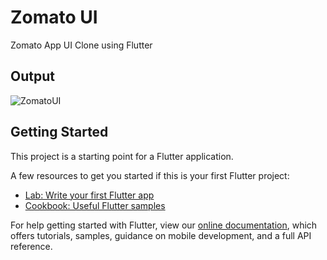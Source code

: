 # Zomato UI

Zomato App UI Clone using Flutter

## Output

![ZomatoUI](https://user-images.githubusercontent.com/30715919/92996672-eead7c80-f52a-11ea-8249-752599479044.gif)


## Getting Started

This project is a starting point for a Flutter application.

A few resources to get you started if this is your first Flutter project:

- [Lab: Write your first Flutter app](https://flutter.dev/docs/get-started/codelab)
- [Cookbook: Useful Flutter samples](https://flutter.dev/docs/cookbook)

For help getting started with Flutter, view our
[online documentation](https://flutter.dev/docs), which offers tutorials,
samples, guidance on mobile development, and a full API reference.
